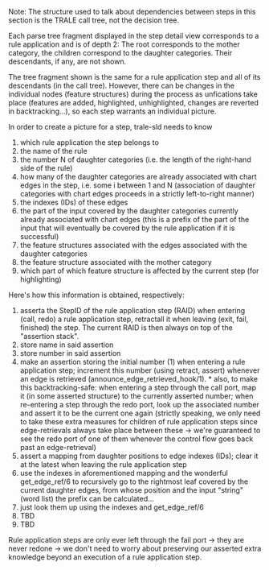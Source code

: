 Note: The structure used to talk about dependencies between steps in this section is the TRALE call tree, not the decision tree.

Each parse tree fragment displayed in the step detail view corresponds to a rule application and is of depth 2: The root corresponds to the mother category, the children correspond to the daughter categories. Their descendants, if any, are not shown.

The tree fragment shown is the same for a rule application step and all of its descendants (in the call tree). However, there can be changes in the individual nodes (feature structures) during the process as unfications take place (features are added, highlighted, unhighlighted, changes are reverted in backtracking...), so each step warrants an individual picture.

In order to create a picture for a step, trale-sld needs to know
  1. which rule application the step belongs to
  1. the name of the rule
  1. the number N of daughter categories (i.e. the length of the right-hand side of the rule)
  1. how many of the daughter categories are already associated with chart edges in the step, i.e. some i between 1 and N (association of daughter categories with chart edges proceeds in a strictly left-to-right manner)
  1. the indexes (IDs) of these edges
  1. the part of the input covered by the daughter categories currently already associated with chart edges (this is a prefix of the part of the input that will eventually be covered by the rule application if it is successful)
  1. the feature structures associated with the edges associated with the daughter categories
  1. the feature structure associated with the mother category
  1. which part of which feature structure is affected by the current step (for highlighting)

Here's how this information is obtained, respectively:
  1. asserta the StepID of the rule application step (RAID) when entering (call, redo) a rule application step, retractall it when leaving (exit, fail, finished) the step. The current RAID is then always on top of the "assertion stack".
  1. store name in said assertion
  1. store number in said assertion
  1. make an assertion storing the initial number (1) when entering a rule application step; increment this number (using retract, assert) whenever an edge is retrieved (announce\_edge\_retrieved\_hook/1).
    * also, to make this backtracking-safe: when entering a step through the call port, map it (in some asserted structure) to the currently asserted number; when re-entering a step through the redo port, look up the associated number and assert it to be the current one again (strictly speaking, we only need to take these extra measures for children of rule application steps since edge-retrievals always take place between these -> we're guaranteed to see the redo port of one of them whenever the control flow goes back past an edge-retrieval)
  1. assert a mapping from daughter positions to edge indexes (IDs); clear it at the latest when leaving the rule application step
  1. use the indexes in aforementioned mapping and the wonderful get\_edge\_ref/6 to recursively go to the rightmost leaf covered by the current daughter edges, from whose position and the input "string" (word list) the prefix can be calculated...
  1. just look them up using the indexes and get\_edge\_ref/6
  1. TBD
  1. TBD

Rule application steps are only ever left through the fail port -> they are never redone -> we don't need to worry about preserving our asserted extra knowledge beyond an execution of a rule application step.